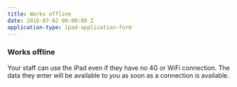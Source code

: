```yaml
---
title: Works offline
date: 2016-07-02 00:00:00 Z
application-type: ipad-application-form
---
```


### Works offline

Your staff can use the iPad even if they have no 4G or WiFi connection.  The data they enter will be available to you as soon as a connection is available.